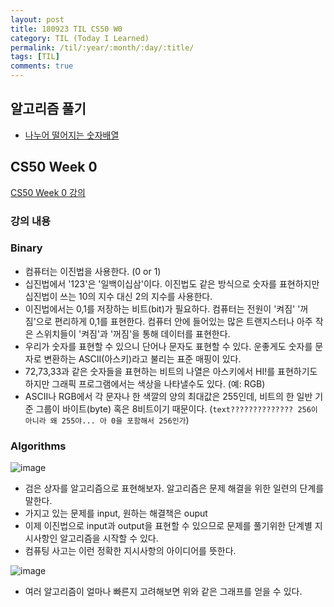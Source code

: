 ```yaml
---
layout: post
title: 180923 TIL CS50 W0
category: TIL (Today I Learned)
permalink: /til/:year/:month/:day/:title/
tags: [TIL]
comments: true
---
```

## 알고리즘 풀기
- [나누어 떨어지는 숫자배열](https://gist.github.com/developersoom/c09d30e18754e72017d2e4da95d9985a)


## CS50 Week 0
[CS50 Week 0 강의](https://courses.edx.org/courses/course-v1:HarvardX+CS50+X/courseware/bdc606f10e7347f6a61a341c4544bbf7/179cbcd8dbbb4ac39d922c40d5c06ced/)

### **강의 내용**

### Binary
- 컴퓨터는 이진법을 사용한다. (0 or 1)
- 십진법에서 '123'은 '일백이십삼'이다. 이진법도 같은 방식으로 숫자를 표현하지만 십진법이 쓰는 10의 지수 대신 2의 지수를 사용한다. 
- 이진법에서는 0,1를 저장하는 비트(bit)가 필요하다. 컴퓨터는 전원이 '켜짐' '꺼짐'으로 편리하게 0,1를 표현한다. 컴퓨터 안에 들어있는 많은 트랜지스터나 아주 작은 스위치들이 '켜짐'과 '꺼짐'을 통해 데이터를 표현한다. 
- 우리가 숫자를 표현할 수 있으니 단어나 문자도 표현할 수 있다. 운좋게도 숫자를 문자로 변환하는 ASCII(아스키)라고 불리는 표준 매핑이 있다. 
- 72,73,33과 같은 숫자들을 표현하는 비트의 나열은 아스키에서 HI!를 표현하기도 하지만 그래픽 프로그램에서는 색상을 나타낼수도 있다. (예: RGB)
- ASCII나 RGB에서 각 문자나 한 색깔의 양의 최대값은 255인데, 비트의 한 일반 기준 그룹이 바이트(byte) 혹은 8비트이기 때문이다. 
(```text?????????????? 256이 아니라 왜 255야... 아 0을 포함해서 256인가```)

### Algorithms

![image](https://user-images.githubusercontent.com/40848630/45936883-6e687680-bff6-11e8-9200-76a4393b29f1.png)


- 검은 상자를 알고리즘으로 표현해보자. 알고리즘은 문제 해결을 위한 일련의 단계를 말한다. 
- 가지고 있는 문제를 input, 원하는 해결책은 ouput
- 이제 이진법으로 input과 output을 표현할 수 있으므로 문제를 풀기위한 단계별 지시사항인 알고리즘을 시작할 수 있다. 
- 컴퓨팅 사고는 이런 정확한 지시사항의 아이디어를 뜻한다. 

![image](https://user-images.githubusercontent.com/40848630/45936952-0e260480-bff7-11e8-9b36-86b6792fb058.png)


- 여러 알고리즘이 얼마나 빠른지 고려해보면 위와 같은 그래프를 얻을 수 있다. 